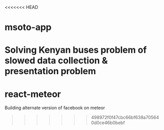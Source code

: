 <<<<<<< HEAD
# msoto-app
Solving Kenyan buses problem of slowed data collection &amp; presentation problem 
=======
# react-meteor
Building alternate version of facebook on meteor 
>>>>>>> 498972f0f47cbc66bf638a705640d0ce46b0bebf
